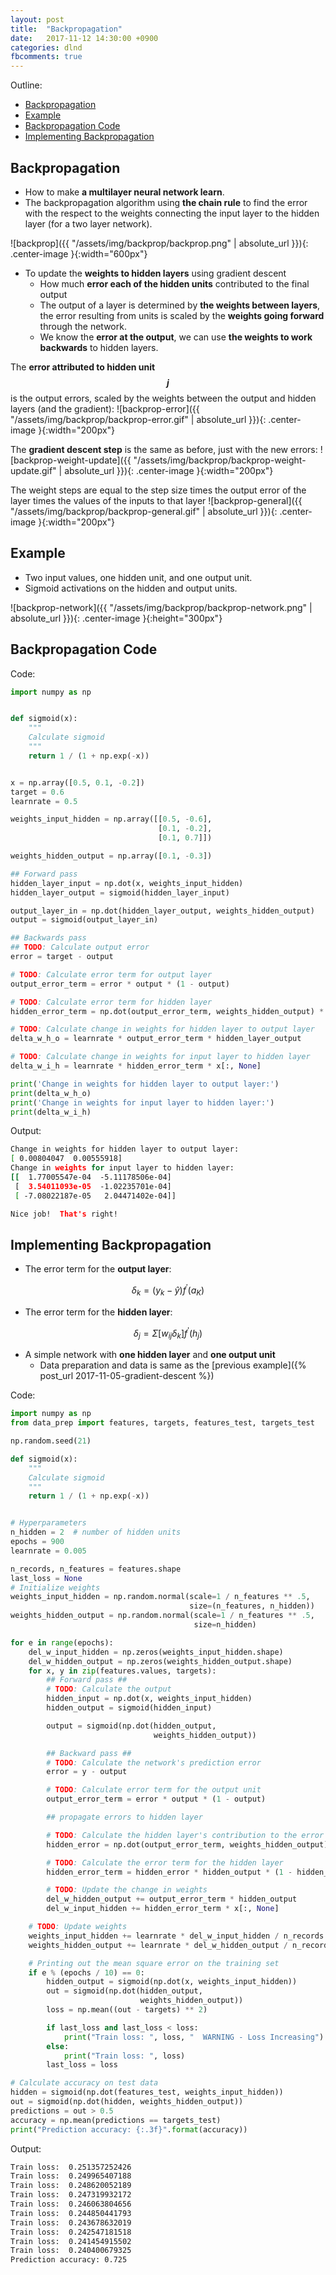 ```yaml
---
layout: post
title:  "Backpropagation"
date:   2017-11-12 14:30:00 +0900
categories: dlnd
fbcomments: true
---
```


Outline:

- [Backpropagation](#backpropagation)
- [Example](#example)
- [Backpropagation Code](#backpropagation-code)
- [Implementing Backpropagation](#implementing-backpropagation)

## Backpropagation

- How to make **a multilayer neural network learn**.
- The backpropagation algorithm using **the chain rule** to find the error with the respect to the weights connecting the input layer to the hidden layer (for a two layer network).

![backprop]({{ "/assets/img/backprop/backprop.png" | absolute_url }}){: .center-image }{:width="600px"}

- To update the **weights to hidden layers** using gradient descent
    - How much **error each of the hidden units** contributed to the final output
    - The output of a layer is determined by **the weights between layers**, the error resulting from units is scaled by the **weights going forward** through the network. 
    - We know the **error at the output**, we can use **the weights to work backwards** to hidden layers.

The **error attributed to hidden unit $$j$$** is the output errors, scaled by the weights between the output and hidden layers (and the gradient):
![backprop-error]({{ "/assets/img/backprop/backprop-error.gif" | absolute_url }}){: .center-image }{:width="200px"}

The **gradient descent step** is the same as before, just with the new errors:
![backprop-weight-update]({{ "/assets/img/backprop/backprop-weight-update.gif" | absolute_url }}){: .center-image }{:width="200px"}

The weight steps are equal to the step size times the output error of the layer times the values of the inputs to that layer
![backprop-general]({{ "/assets/img/backprop/backprop-general.gif" | absolute_url }}){: .center-image }{:width="200px"}


## Example

- Two input values, one hidden unit, and one output unit.
- Sigmoid activations on the hidden and output units.

![backprop-network]({{ "/assets/img/backprop/backprop-network.png" | absolute_url }}){: .center-image }{:height="300px"}

## Backpropagation Code

Code:
```python
import numpy as np


def sigmoid(x):
    """
    Calculate sigmoid
    """
    return 1 / (1 + np.exp(-x))


x = np.array([0.5, 0.1, -0.2])
target = 0.6
learnrate = 0.5

weights_input_hidden = np.array([[0.5, -0.6],
                                 [0.1, -0.2],
                                 [0.1, 0.7]])

weights_hidden_output = np.array([0.1, -0.3])

## Forward pass
hidden_layer_input = np.dot(x, weights_input_hidden)
hidden_layer_output = sigmoid(hidden_layer_input)

output_layer_in = np.dot(hidden_layer_output, weights_hidden_output)
output = sigmoid(output_layer_in)

## Backwards pass
## TODO: Calculate output error
error = target - output

# TODO: Calculate error term for output layer
output_error_term = error * output * (1 - output)

# TODO: Calculate error term for hidden layer
hidden_error_term = np.dot(output_error_term, weights_hidden_output) * hidden_layer_output * (1 - hidden_layer_output)

# TODO: Calculate change in weights for hidden layer to output layer
delta_w_h_o = learnrate * output_error_term * hidden_layer_output

# TODO: Calculate change in weights for input layer to hidden layer
delta_w_i_h = learnrate * hidden_error_term * x[:, None]

print('Change in weights for hidden layer to output layer:')
print(delta_w_h_o)
print('Change in weights for input layer to hidden layer:')
print(delta_w_i_h)
```

Output:
```bash
Change in weights for hidden layer to output layer:
[ 0.00804047  0.00555918]
Change in weights for input layer to hidden layer:
[[  1.77005547e-04  -5.11178506e-04]
 [  3.54011093e-05  -1.02235701e-04]
 [ -7.08022187e-05   2.04471402e-04]]

Nice job!  That's right!
```

## Implementing Backpropagation

- The error term for the **output layer**:

$$\delta_{k} = (y_{k} - \hat{y}) f^{\prime}(a_K)$$

- The error term for the **hidden layer**:

$$ \delta_{j} = \Sigma [w_{ij} \delta_{k}] f^{\prime}(h_{j})$$

- A simple network with **one hidden layer** and **one output unit**
    - Data preparation and data is same as the [previous example]({% post_url 2017-11-05-gradient-descent %})
    
Code:
```python
import numpy as np
from data_prep import features, targets, features_test, targets_test

np.random.seed(21)

def sigmoid(x):
    """
    Calculate sigmoid
    """
    return 1 / (1 + np.exp(-x))


# Hyperparameters
n_hidden = 2  # number of hidden units
epochs = 900
learnrate = 0.005

n_records, n_features = features.shape
last_loss = None
# Initialize weights
weights_input_hidden = np.random.normal(scale=1 / n_features ** .5,
                                        size=(n_features, n_hidden))
weights_hidden_output = np.random.normal(scale=1 / n_features ** .5,
                                         size=n_hidden)

for e in range(epochs):
    del_w_input_hidden = np.zeros(weights_input_hidden.shape)
    del_w_hidden_output = np.zeros(weights_hidden_output.shape)
    for x, y in zip(features.values, targets):
        ## Forward pass ##
        # TODO: Calculate the output
        hidden_input = np.dot(x, weights_input_hidden)
        hidden_output = sigmoid(hidden_input)

        output = sigmoid(np.dot(hidden_output,
                                weights_hidden_output))

        ## Backward pass ##
        # TODO: Calculate the network's prediction error
        error = y - output

        # TODO: Calculate error term for the output unit
        output_error_term = error * output * (1 - output)

        ## propagate errors to hidden layer

        # TODO: Calculate the hidden layer's contribution to the error
        hidden_error = np.dot(output_error_term, weights_hidden_output)

        # TODO: Calculate the error term for the hidden layer
        hidden_error_term = hidden_error * hidden_output * (1 - hidden_output)

        # TODO: Update the change in weights
        del_w_hidden_output += output_error_term * hidden_output
        del_w_input_hidden += hidden_error_term * x[:, None]

    # TODO: Update weights
    weights_input_hidden += learnrate * del_w_input_hidden / n_records
    weights_hidden_output += learnrate * del_w_hidden_output / n_records

    # Printing out the mean square error on the training set
    if e % (epochs / 10) == 0:
        hidden_output = sigmoid(np.dot(x, weights_input_hidden))
        out = sigmoid(np.dot(hidden_output,
                             weights_hidden_output))
        loss = np.mean((out - targets) ** 2)

        if last_loss and last_loss < loss:
            print("Train loss: ", loss, "  WARNING - Loss Increasing")
        else:
            print("Train loss: ", loss)
        last_loss = loss

# Calculate accuracy on test data
hidden = sigmoid(np.dot(features_test, weights_input_hidden))
out = sigmoid(np.dot(hidden, weights_hidden_output))
predictions = out > 0.5
accuracy = np.mean(predictions == targets_test)
print("Prediction accuracy: {:.3f}".format(accuracy))
```

Output:
```bash
Train loss:  0.251357252426
Train loss:  0.249965407188
Train loss:  0.248620052189
Train loss:  0.247319932172
Train loss:  0.246063804656
Train loss:  0.244850441793
Train loss:  0.243678632019
Train loss:  0.242547181518
Train loss:  0.241454915502
Train loss:  0.240400679325
Prediction accuracy: 0.725
```
